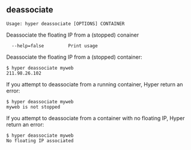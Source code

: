 ## deassociate

    Usage: hyper deassociate [OPTIONS] CONTAINER

   Deassociate the floating IP from a (stopped) conainer

      --help=false         Print usage

Deassociate the floating IP from a (stopped) container:

	$ hyper deassociate myweb
	211.98.26.102

If you attempt to deassociate from a running container, Hyper return an error:

	$ hyper deassociate myweb
	myweb is not stopped

If you attempt to deassociate from a container with no floating IP, Hyper return an error:

	$ hyper deassociate myweb
	No floating IP associated
